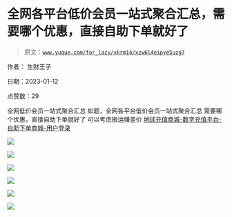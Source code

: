 # 全网各平台低价会员一站式聚合汇总，需要哪个优惠，直接自助下单就好了

> 原文：[`www.yuque.com/for_lazy/xkrm14/xzw6l4eipye5uzg7`](https://www.yuque.com/for_lazy/xkrm14/xzw6l4eipye5uzg7)

作者： 生财王子 

日期：2023-01-12 

点赞数：29 

全网低价会员一站式聚合汇总 如题，全网各平台低价会员一站式聚合汇总 需要哪个优惠，直接自助下单就好了 可以考虑搬运赚差价 [地球充值商城-数字充值平台- 自助下单商城-用户登录](http://diqiu.665qq.cn/home/user/index.html) 

![](img/8726b6985f557490fd233dfca7965171.png)  

![](img/f3ac16bcb7ffbd78a91aa3417a7816d1.png)  

![](img/f03a260bee8ffc9514c0cb63858d2616.png)  

![](img/84786f09500fd6b8330db2508faf9583.png)  

![](img/b191fc7de30812cbe6718dc4f147a5c4.png)  

![](img/3fb03fc98aa1763be2fbad1d47eb74cb.png)  


